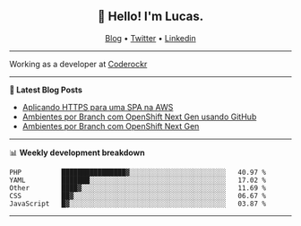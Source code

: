 <h2 align="center">👋 Hello! I'm Lucas.</h2>
<p align="center">
  <a href="https://www.lucassabreu.net.br/">Blog</a> •
  <a href="https://twitter.com/lucassabreu">Twitter</a> •
  <a href="https://www.linkedin.com/in/lucassantosabreu/">Linkedin</a>
</p>

---

Working as a developer at [Coderockr](https://github.com/Coderockr)

---

**📝 Latest Blog Posts**

<!-- BLOG-POST-LIST:START -->
- [Aplicando HTTPS para uma SPA na AWS](http://www.lucassabreu.net.br/post/aplicando-https-para-uma-spa-na-aws/)
- [Ambientes por Branch com OpenShift Next Gen usando GitHub](http://www.lucassabreu.net.br/post/ambientes-por-branch-com-openshift-next-gen-usando-github/)
- [Ambientes por Branch com OpenShift Next Gen](http://www.lucassabreu.net.br/post/ambientes-por-branch-com-openshift-next-gen/)
<!-- BLOG-POST-LIST:END -->

---

📊 **Weekly development breakdown**
<!--START_SECTION:waka-->
```text
PHP          ████████████████▓░░░░░░░░░░░░░░░░░░░░░░░░   40.97 % 
YAML         ███████░░░░░░░░░░░░░░░░░░░░░░░░░░░░░░░░░░   17.02 % 
Other        ████▓░░░░░░░░░░░░░░░░░░░░░░░░░░░░░░░░░░░░   11.69 % 
CSS          ██▓░░░░░░░░░░░░░░░░░░░░░░░░░░░░░░░░░░░░░░   06.67 % 
JavaScript   █▓░░░░░░░░░░░░░░░░░░░░░░░░░░░░░░░░░░░░░░░   03.87 % 
```
<!--END_SECTION:waka-->

---
